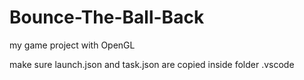 # Bounce-The-Ball-Back
my game project with OpenGL

make sure launch.json and task.json are copied inside folder .vscode 

